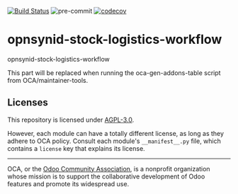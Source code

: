[![Build Status](https://travis-ci.com/open-synergy/opnsynid-stock-logistics-workflow.svg?branch=14.0)](https://travis-ci.com/open-synergy/opnsynid-stock-logistics-workflow)
![pre-commit](https://github.com/open-synergy/opnsynid-stock-logistics-workflow/actions/workflows/pre-commit.yml/badge.svg)
[![codecov](https://codecov.io/gh/open-synergy/opnsynid-stock-logistics-workflow/branch/14.0/graph/badge.svg)](https://codecov.io/gh/open-synergy/opnsynid-stock-logistics-workflow)

<!-- /!\ do not modify above this line -->

# opnsynid-stock-logistics-workflow

opnsynid-stock-logistics-workflow

<!-- /!\ do not modify below this line -->

<!-- prettier-ignore-start -->

[//]: # (addons)

This part will be replaced when running the oca-gen-addons-table script from OCA/maintainer-tools.

[//]: # (end addons)

<!-- prettier-ignore-end -->

## Licenses

This repository is licensed under [AGPL-3.0](LICENSE).

However, each module can have a totally different license, as long as they adhere to OCA
policy. Consult each module's `__manifest__.py` file, which contains a `license` key
that explains its license.

----

OCA, or the [Odoo Community Association](http://odoo-community.org/), is a nonprofit
organization whose mission is to support the collaborative development of Odoo features
and promote its widespread use.
